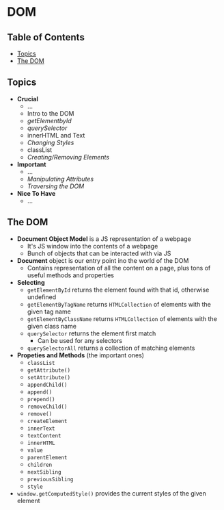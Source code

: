 # DOM

## Table of Contents <!-- omit in toc -->

- [Topics](#topics)
- [The DOM](#the-dom)


## Topics

- **Crucial**
  - ...
  - Intro to the DOM
  - _getElementbyId_
  - _querySelector_
  - innerHTML and Text
  - _Changing Styles_
  - classList
  - _Creating/Removing Elements_
- **Important**
  - ...
  - _Manipulating Attributes_
  - _Traversing the DOM_
- **Nice To Have**
  - ...


## The DOM

- **Document Object Model** is a JS representation of a webpage
  - It's JS window into the contents of a webpage
  - Bunch of objects that can be interacted with via JS
- **Document** object is our entry point ino the world of the DOM
  - Contains representation of all the content on a page, plus tons of useful methods and properties
- **Selecting**
  - `getElementById` returns the element found with that id, otherwise undefined
  - `getElementByTagName` returns `HTMLCollection` of elements with the given tag name
  - `getElementByClassName` returns `HTMLCollection` of elements with the given class name
  - `querySelector` returns the element first match
    - Can be used for any selectors
  - `querySelectorAll` returns a collection of matching elements
- **Propeties and Methods** (the important ones)
  - `classList`
  - `getAttribute()`
  - `setAttribute()`
  - `appendChild()`
  - `append()`
  - `prepend()`
  - `removeChild()`
  - `remove()`
  - `createElement`
  - `innerText`
  - `textContent`
  - `innerHTML`
  - `value`
  - `parentElement`
  - `children`
  - `nextSibling`
  - `previousSibling`
  - `style`
- `window.getComputedStyle()` provides the current styles of the given element

